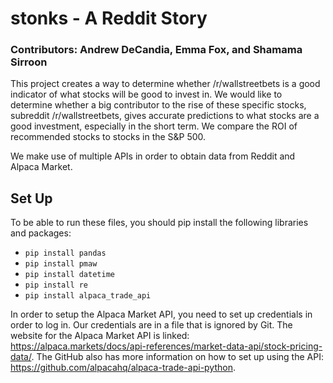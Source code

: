 # stonks - A Reddit Story

### Contributors: Andrew DeCandia, Emma Fox, and Shamama Sirroon

This project creates a way to determine whether /r/wallstreetbets is a good indicator of what stocks will be good to invest in. We would like to determine whether a big contributor to the rise of these specific stocks, subreddit /r/wallstreetbets, gives accurate predictions to what stocks are a good investment, especially in the short term. We compare the ROI of recommended stocks to stocks in the S&P 500.

We make use of multiple APIs in order to obtain data from Reddit and Alpaca Market.

## Set Up

To be able to run these files, you should pip install the following libraries and packages:
* `pip install pandas`
* `pip install pmaw`
* `pip install datetime`
* `pip install re`
* `pip install alpaca_trade_api`

In order to setup the Alpaca Market API, you need to set up credentials in order to log in. Our credentials are in a file that is ignored by Git. The website for the Alpaca Market API is linked: https://alpaca.markets/docs/api-references/market-data-api/stock-pricing-data/. The GitHub also has more information on how to set up using the API: https://github.com/alpacahq/alpaca-trade-api-python. 